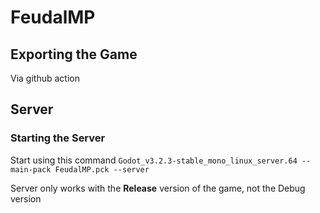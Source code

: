 # FeudalMP

## Exporting the Game
Via github action

## Server
### Starting the Server
Start using this command
`Godot_v3.2.3-stable_mono_linux_server.64 --main-pack FeudalMP.pck --server`

Server only works with the **Release** version of the game, not the Debug version
